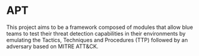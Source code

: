 # APT
This project aims to be a framework composed of modules that allow blue teams to test their threat detection capabilities in their environments by emulating the Tactics, Techniques and Procedures (TTP) followed by an adversary based on MITRE ATT&amp;CK.
